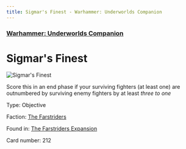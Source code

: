 ```yaml
---
title: Sigmar's Finest - Warhammer: Underworlds Companion
---
```


### [Warhammer: Underworlds Companion](https://guidokessels.github.io/wh-underworlds)

  

# Sigmar's Finest

![Sigmar's Finest](https://warhammerunderworlds.com/wp-content/uploads/sites/6/2018/03/212_ENG.png)

Score this in an end phase if your surviving fighters (at least one) are outnumbered by surviving enemy fighters by at least <i>three to one</i>

Type: Objective

Faction: [The Farstriders](https://guidokessels.github.io/wh-underworlds/factions/the-farstriders)

Found in: [The Farstriders Expansion](https://guidokessels.github.io/wh-underworlds/locations/the-farstriders-expansion)

Card number: 212

